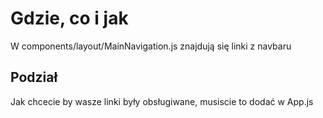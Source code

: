 # Gdzie, co i jak

W components/layout/MainNavigation.js znajdują się linki z navbaru
## Podział

Jak chcecie by wasze linki były obsługiwane, musiscie to dodać w App.js


